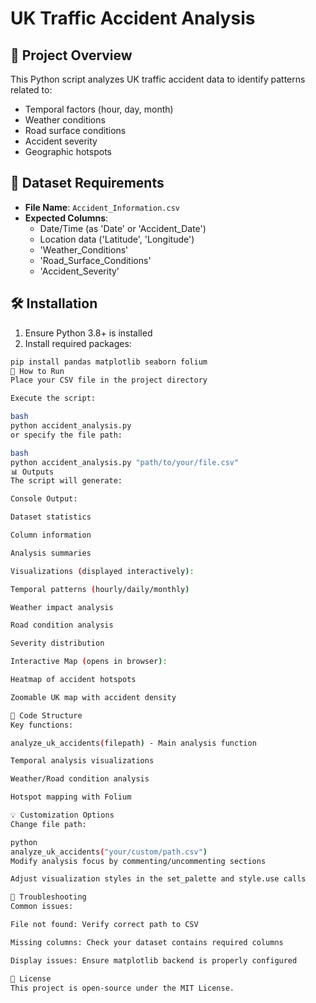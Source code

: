 # UK Traffic Accident Analysis

## 📌 Project Overview
This Python script analyzes UK traffic accident data to identify patterns related to:
- Temporal factors (hour, day, month)
- Weather conditions
- Road surface conditions
- Accident severity
- Geographic hotspots

## 📂 Dataset Requirements
- **File Name**: `Accident_Information.csv`
- **Expected Columns**:
  - Date/Time (as 'Date' or 'Accident_Date')
  - Location data ('Latitude', 'Longitude')
  - 'Weather_Conditions'
  - 'Road_Surface_Conditions'
  - 'Accident_Severity'

## 🛠️ Installation
1. Ensure Python 3.8+ is installed
2. Install required packages:
```bash
pip install pandas matplotlib seaborn folium
🚀 How to Run
Place your CSV file in the project directory

Execute the script:

bash
python accident_analysis.py
or specify the file path:

bash
python accident_analysis.py "path/to/your/file.csv"
📊 Outputs
The script will generate:

Console Output:

Dataset statistics

Column information

Analysis summaries

Visualizations (displayed interactively):

Temporal patterns (hourly/daily/monthly)

Weather impact analysis

Road condition analysis

Severity distribution

Interactive Map (opens in browser):

Heatmap of accident hotspots

Zoomable UK map with accident density

🧩 Code Structure
Key functions:

analyze_uk_accidents(filepath) - Main analysis function

Temporal analysis visualizations

Weather/Road condition analysis

Hotspot mapping with Folium

💡 Customization Options
Change file path:

python
analyze_uk_accidents("your/custom/path.csv")
Modify analysis focus by commenting/uncommenting sections

Adjust visualization styles in the set_palette and style.use calls

🐛 Troubleshooting
Common issues:

File not found: Verify correct path to CSV

Missing columns: Check your dataset contains required columns

Display issues: Ensure matplotlib backend is properly configured

📜 License
This project is open-source under the MIT License.